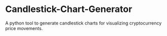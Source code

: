 # Candlestick-Chart-Generator
A python tool to generate candlestick charts for visualizing cryptocurrency price movements.

